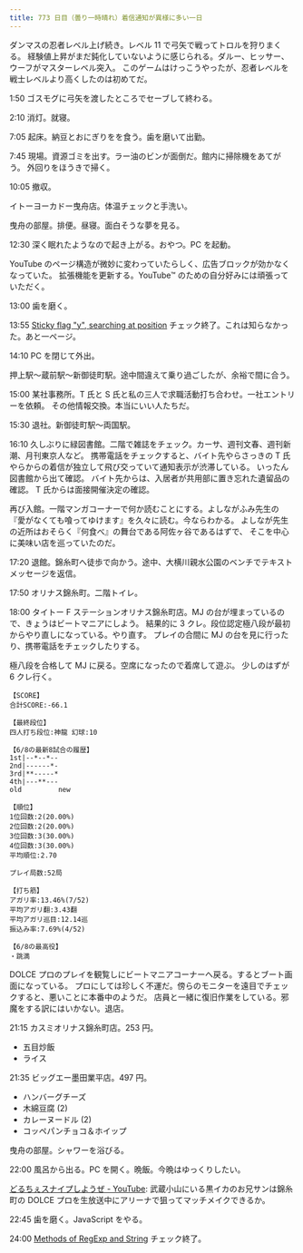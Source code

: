 ```yaml
---
title: 773 日目（曇り一時晴れ）着信通知が異様に多い一日
---
```


ダンマスの忍者レベル上げ続き。レベル 11 で弓矢で戦ってトロルを狩りまくる。
経験値上昇がまだ鈍化していないように感じられる。ダルー、ヒッサー、ウーフがマスターレベル突入。
このゲームはけっこうやったが、忍者レベルを戦士レベルより高くしたのは初めてだ。

1:50 ゴスモグに弓矢を渡したところでセーブして終わる。

2:10 消灯。就寝。

7:05 起床。納豆とおにぎりをを食う。歯を磨いて出勤。

7:45 現場。資源ゴミを出す。ラー油のビンが面倒だ。館内に掃除機をあてがう。
外回りをほうきで掃く。

10:05 撤収。

イトーヨーカドー曳舟店。体温チェックと手洗い。

曳舟の部屋。排便。昼寝。面白そうな夢を見る。

12:30 深く眠れたようなので起き上がる。おやつ。PC を起動。

YouTube のページ構造が微妙に変わっていたらしく、広告ブロックが効かなくなっていた。
拡張機能を更新する。YouTube™ のための自分好みには頑張っていただく。

13:00 歯を磨く。

13:55 [Sticky flag "y", searching at position](https://javascript.info/regexp-sticky)
チェック終了。これは知らなかった。あと一ページ。

14:10 PC を閉じて外出。

押上駅～蔵前駅～新御徒町駅。途中間違えて乗り過ごしたが、余裕で間に合う。

15:00 某社事務所。T 氏と S 氏と私の三人で求職活動打ち合わせ。一社エントリーを依頼。
その他情報交換。本当にいい人たちだ。

15:30 退社。新御徒町駅～両国駅。

16:10 久しぶりに緑図書館。二階で雑誌をチェック。カーサ、週刊文春、週刊新潮、月刊東京人など。
携帯電話をチェックすると、バイト先やらさっきの T 氏やらからの着信が独立して飛び交っていて通知表示が渋滞している。
いったん図書館から出て確認。
バイト先からは、入居者が共用部に置き忘れた遺留品の確認。
T 氏からは面接開催決定の確認。

再び入館。一階マンガコーナーで何か読むことにする。よしながふみ先生の
『愛がなくても喰ってゆけます』を久々に読む。今ならわかる。
よしなが先生の近所はおそらく『何食べ』の舞台である阿佐ヶ谷であるはずで、
そこを中心に美味い店を巡っていたのだ。

17:20 退館。錦糸町へ徒歩で向かう。途中、大横川親水公園のベンチでテキストメッセージを返信。

17:50 オリナス錦糸町。二階トイレ。

18:00 タイトー F ステーションオリナス錦糸町店。MJ の台が埋まっているので、きょうはビートマニアにしよう。
結果的に 3 クレ。段位認定極八段が最初からやり直しになっている。やり直す。
プレイの合間に MJ の台を見に行ったり、携帯電話をチェックしたりする。

極八段を合格して MJ に戻る。空席になったので着席して遊ぶ。
少しのはずが 6 クレ行く。

```text
【SCORE】
合計SCORE:-66.1

【最終段位】
四人打ち段位:神龍 幻球:10

【6/8の最新8試合の履歴】
1st|--*--*--
2nd|------*-
3rd|**-----*
4th|---**---
old         new

【順位】
1位回数:2(20.00%)
2位回数:2(20.00%)
3位回数:3(30.00%)
4位回数:3(30.00%)
平均順位:2.70

プレイ局数:52局

【打ち筋】
アガリ率:13.46%(7/52)
平均アガリ翻:3.43翻
平均アガリ巡目:12.14巡
振込み率:7.69%(4/52)

【6/8の最高役】
・跳満
```

DOLCE プロのプレイを観覧しにビートマニアコーナーへ戻る。するとブート画面になっている。
プロにしては珍しく不運だ。傍らのモニターを遠目でチェックすると、悪いことに本番中のようだ。
店員と一緒に復旧作業をしている。邪魔をする訳にはいかない。退店。

21:15 カスミオリナス錦糸町店。253 円。

* 五目炒飯
* ライス

21:35 ビッグエー墨田業平店。497 円。

* ハンバーグチーズ
* 木綿豆腐 (2)
* カレーヌードル (2)
* コッペパンチョコ＆ホイップ

曳舟の部屋。シャワーを浴びる。

22:00 風呂から出る。PC を開く。晩飯。今晩はゆっくりしたい。

[どるちぇスナイプしようぜ - YouTube](https://www.youtube.com/watch?v=19XvCJpI4MU):
武蔵小山にいる黒イカのお兄サンは錦糸町の DOLCE プロを生放送中にアリーナで狙ってマッチメイクできるか。

22:45 歯を磨く。JavaScript をやる。

24:00 [Methods of RegExp and String](https://javascript.info/regexp-methods)
チェック終了。
